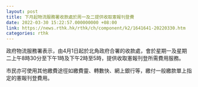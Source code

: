 ```yaml
---
layout: post
title: 下月起物流服務署收款處於周一及二提供收取憲報刊登費
date: 2022-03-30 15:22:57.000000000 +08:00
link: https://news.rthk.hk/rthk/ch/component/k2/1641641-20220330.htm
categories: rthk
---
```


政府物流服務署表示，由4月1日起於北角政府合署的收款處，會於星期一及星期二上午8時30分至下午1時及下午2時至5時，提供收取憲報刊登所需費用服務。

市民亦可使用其他繳費途徑如繳費靈、轉數快、網上銀行等，繳付一般繳款單上指定的憲報刊登費用。
